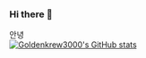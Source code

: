 ### Hi there 👋

<!--
**Goldenkrew3000/Goldenkrew3000** is a ✨ _special_ ✨ repository because its `README.md` (this file) appears on your GitHub profile.

Here are some ideas to get you started:

- 🔭 I’m currently working on ...
- 🌱 I’m currently learning ...
- 👯 I’m looking to collaborate on ...
- 🤔 I’m looking for help with ...
- 💬 Ask me about ...
- 📫 How to reach me: ...
- 😄 Pronouns: ...
- ⚡ Fun fact: ...
-->

안녕 <br>
[![Goldenkrew3000's GitHub stats](https://github-readme-stats.vercel.app/api?username=goldenkrew3000?theme=shades-of-purple&show-icons=true)](https://github.com/anuraghazra/github-readme-stats)
